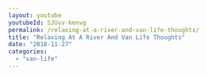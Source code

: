 ```yaml
---
layout: youtube
youtubeId: SJUvv-kenvg
permalink: /relaxing-at-a-river-and-van-life-thoughts/
title: "Relaxing At A River And Van Life Thoughts"
date: "2018-11-27"
categories: 
  - "van-life"
---
```

